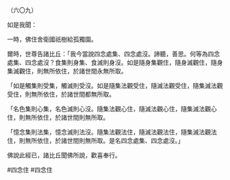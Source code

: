 （六〇九）

如是我聞：

一時，佛住舍衛國祇樹給孤獨園。

爾時，世尊告諸比丘：「我今當說四念處集、四念處沒。諦聽，善思。何等為四念處集、四念處沒？食集則身集、食滅則身沒。如是隨身集觀住，隨身滅觀住，隨身集滅觀住，則無所依住，於諸世間永無所取。

「如是觸集則受集，觸滅則受沒。如是隨集法觀受住，隨滅法觀受住，隨集滅法觀受住，則無所依住，於諸世間都無所取。

「名色集則心集，名色滅則心沒。隨集法觀心住，隨滅法觀心住，隨集滅法觀心住，則無所依住，於諸世間則無所取。

「憶念集則法集，憶念滅則法沒。隨集法觀法住，隨滅法觀法住，隨集滅法觀法住，則無所依住，於諸世間則無所取。是名四念處集、四念處沒。」

佛說此經已，諸比丘聞佛所說，歡喜奉行。



#四念住
#四念住
